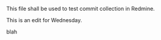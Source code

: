 This file shall be used to test commit collection in Redmine.

This is an edit for Wednesday.



blah
